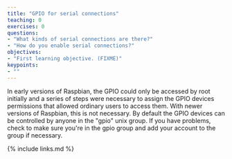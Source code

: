 ```yaml
---
title: "GPIO for serial connections"
teaching: 0
exercises: 0
questions:
- "What kinds of serial connections are there?"
- "How do you enable serial connections?"
objectives:
- "First learning objective. (FIXME)"
keypoints:
- ""
---
```

In early versions of Raspbian, the GPIO could only be accessed by root initially and a series of steps were necessary to assign the GPIO devices permissions that allowed ordinary users to access them. With newer versions of Raspbian, this is not necessary. By default the GPIO devices can be controlled by anyone in the "gpio" unix group. If you have problems, check to make sure you're in the gpio group and add your account to the group if necessary.

{% include links.md %}
